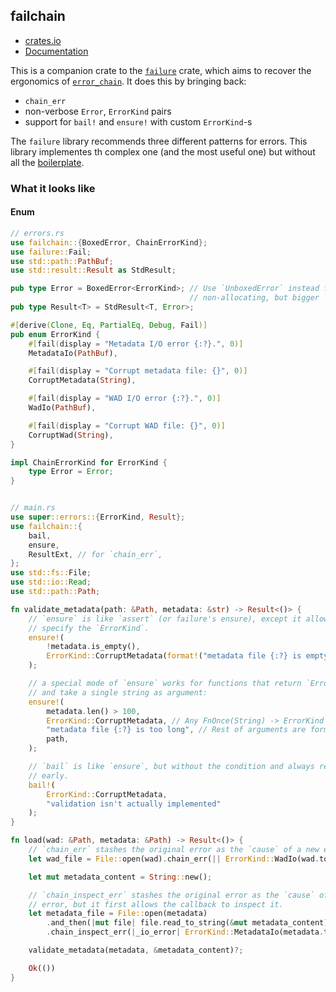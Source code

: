 failchain
---

* [crates.io](https://crates.io/crates/failchain)
* [Documentation](https://docs.rs/failchain)

This is a companion crate to the [`failure`](https://boats.gitlab.io/failure/intro.html)
crate, which aims to recover the ergonomics of
[`error_chain`](https://github.com/rust-lang-nursery/error-chain). It does this
by bringing back:
  * `chain_err`
  * non-verbose `Error`, `ErrorKind` pairs
  * support for `bail!` and `ensure!` with custom `ErrorKind`-s

The `failure` library recommends three different patterns for errors. This
library implementes th complex one (and the most useful one) but without all the [boilerplate](https://boats.gitlab.io/failure/error-errorkind.html).

### What it looks like

#### Enum
```rust
// errors.rs
use failchain::{BoxedError, ChainErrorKind};
use failure::Fail;
use std::path::PathBuf;
use std::result::Result as StdResult;

pub type Error = BoxedError<ErrorKind>; // Use `UnboxedError` instead for
                                        // non-allocating, but bigger `Error`.
pub type Result<T> = StdResult<T, Error>;

#[derive(Clone, Eq, PartialEq, Debug, Fail)]
pub enum ErrorKind {
    #[fail(display = "Metadata I/O error {:?}.", 0)]
    MetadataIo(PathBuf),

    #[fail(display = "Corrupt metadata file: {}", 0)]
    CorruptMetadata(String),

    #[fail(display = "WAD I/O error {:?}.", 0)]
    WadIo(PathBuf),

    #[fail(display = "Corrupt WAD file: {}", 0)]
    CorruptWad(String),
}

impl ChainErrorKind for ErrorKind {
    type Error = Error;
}


// main.rs
use super::errors::{ErrorKind, Result};
use failchain::{
    bail,
    ensure,
    ResultExt, // for `chain_err`,
};
use std::fs::File;
use std::io::Read;
use std::path::Path;

fn validate_metadata(path: &Path, metadata: &str) -> Result<()> {
    // `ensure` is like `assert` (or failure's ensure), except it allows you to
    // specify the `ErrorKind`.
    ensure!(
        !metadata.is_empty(),
        ErrorKind::CorruptMetadata(format!("metadata file {:?} is empty", path))
    );

    // a special mode of `ensure` works for functions that return `ErrorKind`-s
    // and take a single string as argument:
    ensure!(
        metadata.len() > 100,
        ErrorKind::CorruptMetadata, // Any FnOnce(String) -> ErrorKind
        "metadata file {:?} is too long", // Rest of arguments are format args.
        path,
    );

    // `bail` is like `ensure`, but without the condition and always returns
    // early.
    bail!(
        ErrorKind::CorruptMetadata,
        "validation isn't actually implemented"
    );
}

fn load(wad: &Path, metadata: &Path) -> Result<()> {
    // `chain_err` stashes the original error as the `cause` of a new error.
    let wad_file = File::open(wad).chain_err(|| ErrorKind::WadIo(wad.to_owned()))?;

    let mut metadata_content = String::new();

    // `chain_inspect_err` stashes the original error as the `cause` of the new
    // error, but it first allows the callback to inspect it.
    let metadata_file = File::open(metadata)
        .and_then(|mut file| file.read_to_string(&mut metadata_content))
        .chain_inspect_err(|_io_error| ErrorKind::MetadataIo(metadata.to_owned()))?;

    validate_metadata(metadata, &metadata_content)?;

    Ok(())
}
```
